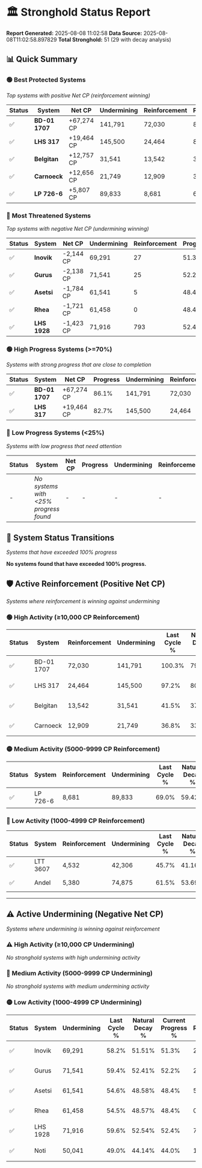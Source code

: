 # 🏛️ Stronghold Status Report

**Report Generated:** 2025-08-08 11:02:58
**Data Source:** 2025-08-08T11:02:58.897829
**Total Stronghold:** 51 (29 with decay analysis)

## 📊 Quick Summary

### 🟢 **Best Protected Systems**
*Top systems with positive Net CP (reinforcement winning)*

| Status | System | Net CP | Undermining | Reinforcement | Progress |
|--------|--------|--------|-------------|---------------|----------|
| ✅ | **BD-01 1707** | +67,274 CP | 141,791 | 72,030 | 86.1% |
| ✅ | **LHS 317** | +19,464 CP | 145,500 | 24,464 | 82.7% |
| ✅ | **Belgitan** | +12,757 CP | 31,541 | 13,542 | 38.3% |
| ✅ | **Carnoeck** | +12,656 CP | 21,749 | 12,909 | 34.6% |
| ✅ | **LP 726-6** | +5,807 CP | 89,833 | 8,681 | 60.0% |

### 🔴 **Most Threatened Systems**
*Top systems with negative Net CP (undermining winning)*

| Status | System | Net CP | Undermining | Reinforcement | Progress |
|--------|--------|--------|-------------|---------------|----------|
| ✅ | **Inovik** | -2,144 CP | 69,291 | 27 | 51.3% |
| ✅ | **Gurus** | -2,138 CP | 71,541 | 25 | 52.2% |
| ✅ | **Asetsi** | -1,784 CP | 61,541 | 5 | 48.4% |
| ✅ | **Rhea** | -1,721 CP | 61,458 | 0 | 48.4% |
| ✅ | **LHS 1928** | -1,423 CP | 71,916 | 793 | 52.4% |

### 🟢 **High Progress Systems (>=70%)**
*Systems with strong progress that are close to completion*

| Status | System | Net CP | Progress | Undermining | Reinforcement |
|--------|--------|--------|----------|-------------|---------------|
| ✅ | **BD-01 1707** | +67,274 CP | 86.1% | 141,791 | 72,030 |
| ✅ | **LHS 317** | +19,464 CP | 82.7% | 145,500 | 24,464 |

### 🔴 **Low Progress Systems (<25%)**
*Systems with low progress that need attention*

| Status | System | Net CP | Progress | Undermining | Reinforcement |
|--------|--------|--------|----------|-------------|---------------|
| - | *No systems with <25% progress found* | - | - | - | - |
## 🔄 System Status Transitions
*Systems that have exceeded 100% progress*

**No systems found that have exceeded 100% progress.**

## 🛡️ Active Reinforcement (Positive Net CP)
*Systems where reinforcement is winning against undermining*

### 🟢 High Activity (≥10,000 CP Reinforcement)

| Status | System | Reinforcement | Undermining | Last Cycle % | Natural Decay % | Current Progress % | Current CP | Net CP | Activity |
|--------|--------|---------------|-------------|--------------|-----------------|-------------------|------------|--------|----------|
| ✅ | BD-01 1707 | 72,030 | 141,791 | 100.3% | 79.37% | 86.1% | 861,000 | +67,274 | 🟢 High Reinforcement |
| ✅ | LHS 317 | 24,464 | 145,500 | 97.2% | 80.75% | 82.7% | 827,000 | +19,464 | 🟢 High Reinforcement |
| ✅ | Belgitan | 13,542 | 31,541 | 41.5% | 37.02% | 38.3% | 382,999 | +12,757 | 🟢 High Reinforcement |
| ✅ | Carnoeck | 12,909 | 21,749 | 36.8% | 33.33% | 34.6% | 346,000 | +12,656 | 🟢 High Reinforcement |

### 🟡 Medium Activity (5000-9999 CP Reinforcement)

| Status | System | Reinforcement | Undermining | Last Cycle % | Natural Decay % | Current Progress % | Current CP | Net CP | Activity |
|--------|--------|---------------|-------------|--------------|-----------------|-------------------|------------|--------|----------|
| ✅ | LP 726-6 | 8,681 | 89,833 | 69.0% | 59.42% | 60.0% | 600,000 | +5,807 | 🟡 Medium Reinforcement |

### 🔴 Low Activity (1000-4999 CP Reinforcement)

| Status | System | Reinforcement | Undermining | Last Cycle % | Natural Decay % | Current Progress % | Current CP | Net CP | Activity |
|--------|--------|---------------|-------------|--------------|-----------------|-------------------|------------|--------|----------|
| ✅ | LTT 3607 | 4,532 | 42,306 | 45.7% | 41.16% | 41.5% | 415,000 | +3,369 | 🔵 Low Reinforcement |
| ✅ | Andel | 5,380 | 74,875 | 61.5% | 53.69% | 54.0% | 540,000 | +3,088 | 🔵 Low Reinforcement |


---

## ⚠️ Active Undermining (Negative Net CP)
*Systems where undermining is winning against reinforcement*

### ⚠️ High Activity (≥10,000 CP Undermining)

*No stronghold systems with high undermining activity*

### 🔶 Medium Activity (5000-9999 CP Undermining)

*No stronghold systems with medium undermining activity*

### 🟡 Low Activity (1000-4999 CP Undermining)

| Status | System | Undermining | Last Cycle % | Natural Decay % | Current Progress % | Reinforcement | Current CP | Net CP | Activity |
|--------|--------|-------------|--------------|-----------------|-------------------|---------------|------------|--------|----------|
| ✅ | Inovik | 69,291 | 58.2% | 51.51% | 51.3% | 27 | 513,000 | -2,144 | 🟡 Low Undermining |
| ✅ | Gurus | 71,541 | 59.4% | 52.41% | 52.2% | 25 | 522,000 | -2,138 | 🟡 Low Undermining |
| ✅ | Asetsi | 61,541 | 54.6% | 48.58% | 48.4% | 5 | 484,000 | -1,784 | 🟡 Low Undermining |
| ✅ | Rhea | 61,458 | 54.5% | 48.57% | 48.4% | 0 | 484,000 | -1,721 | 🟡 Low Undermining |
| ✅ | LHS 1928 | 71,916 | 59.6% | 52.54% | 52.4% | 793 | 524,000 | -1,423 | 🟡 Low Undermining |
| ✅ | Noti | 50,041 | 49.0% | 44.14% | 44.0% | 10 | 440,000 | -1,414 | 🟡 Low Undermining |
